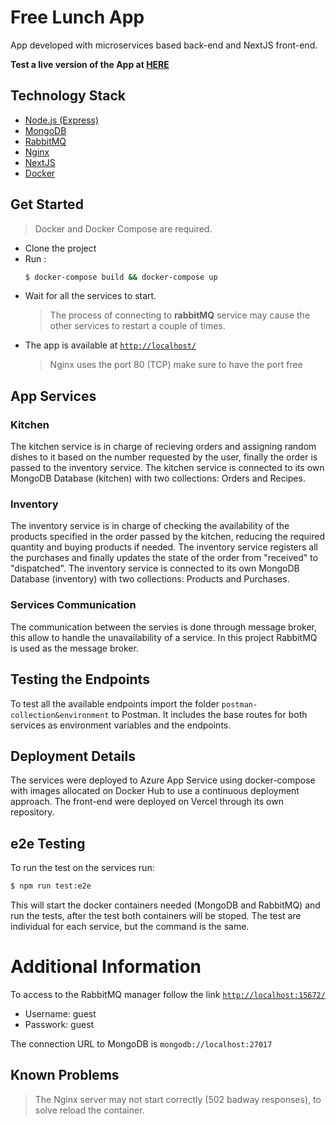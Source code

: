 # Free Lunch App
App developed with microservices based back-end and NextJS front-end.

**Test a live version of the App at [HERE](https://free-lunch.vercel.app)**


## Technology Stack
- [Node.js (Express)](https://expressjs.com/)
- [MongoDB](https://www.mongodb.com/)
- [RabbitMQ](https://www.rabbitmq.com/)
- [Nginx](https://www.nginx.com/)
- [NextJS](https://nextjs.org/)
- [Docker](https://www.docker.com/)

## Get Started
> Docker and Docker Compose are required.
- Clone the project
- Run :
  ```bash
  $ docker-compose build && docker-compose up
  ```
- Wait for all the services to start.
    > The process of connecting to **rabbitMQ** service may cause the other services to restart a couple of times.
- The app is available at [`http://localhost/`](http://localhost/)
    > Nginx uses the port 80 (TCP) make sure to have the port free

## App Services

### Kitchen

The kitchen service is in charge of recieving orders and assigning random dishes to it based on the number requested by the user, finally the order is passed to the inventory service. The kitchen service is connected to its own MongoDB Database (kitchen) with two collections: Orders and Recipes. 

### Inventory

The inventory service is in charge of checking the availability of the products specified in the order passed by the kitchen, reducing the required quantity and buying products if needed. The inventory service registers all the purchases and finally updates the state of the order from "received" to "dispatched". The inventory service is connected to its own MongoDB Database (inventory) with two collections: Products and Purchases.

### Services Communication
The communication between the servies is done through message broker, this allow to handle the unavailability of a service. In this project RabbitMQ is used as the message broker.
## Testing the Endpoints
To test all the available endpoints import the folder `postman-collection&environment` to Postman. It includes the base routes for both services as environment variables and the endpoints.

## Deployment Details

The services were deployed to Azure App Service using docker-compose with images allocated on Docker Hub to use a continuous deployment approach. The front-end were deployed on Vercel through its own repository.

## e2e Testing

To run the test on the services run:
```bash
$ npm run test:e2e
```
This will start the docker containers needed (MongoDB and RabbitMQ) and run the tests, after the test both containers will be stoped. The test are individual for each service, but the command is the same.

# Additional Information

To access to the RabbitMQ manager follow the link [`http://localhost:15672/`](http://localhost:15672/)

- Username: guest
- Passwork: guest

The connection URL to MongoDB is `mongodb://localhost:27017`

## Known Problems

> The Nginx server may not start correctly (502 badway responses), to solve reload the container.






